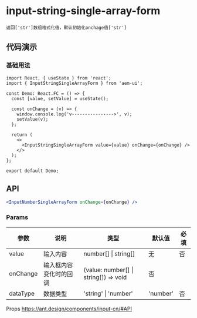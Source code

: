 # input-string-single-array-form

`返回['str']数组格式化值，默认初始化onchage值['str']`


## 代码演示

### 基础用法
```tsx
import React, { useState } from 'react';
import { InputStringSingleArrayForm } from 'aem-ui';

const Demo: React.FC = () => {
  const [value, setValue] = useState();

  const onChange = (v) => {
    window.console.log('v---------------->', v);
    setValue(v);
  };

  return (
    <>
      <InputStringSingleArrayForm value={value} onChange={onChange} />
    </>
  );
};

export default Demo;

```


## API

```jsx | pure
<InputNumberSingleArrayForm onChange={onChange} />
```


### Params
| 参数     | 说明                   | 类型                                        | 默认值   | 必填 |
| -------- | ---------------------- | ------------------------------------------- | -------- | ---- |
| value    | 输入内容               | number[]  \|  string[]                      | 无       | 否   |
| onChange | 输入框内容变化时的回调 | (value: number[]       \| string[]) => void | 否       |      |
| dataType | 数据类型               | 'string' \| 'number'                        | 'number' | 否   |

Props https://ant.design/components/input-cn/#API
